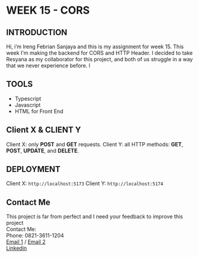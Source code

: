 # WEEK 15 - CORS


## INTRODUCTION
Hi, i’m Ireng Febrian Sanjaya and this is my assignment for week 15. This week I'm making the backend for CORS and HTTP Header. I decided to take Resyana as my collaborator for this project, and both of us struggle in a way that we never experience before. I

## TOOLS

- Typescript
- Javascript
- HTML for Front End
  

## Client X & CLIENT Y

Client X: only **POST** and **GET** requests.
Client Y: all HTTP methods: **GET**, **POST**, **UPDATE**, and **DELETE**.

## DEPLOYMENT

Client X: `http://localhost:5173`
Client Y: `http://localhost:5174`

## Contact Me
This project is far from perfect and I need your feedback to improve this project <br>
Contact Me: <br>
Phone: 0821-3611-1204 <br>
[Email 1](febriansajaya22@gmail.com) / [Email 2](febriansanjaya22@gmail.com) <br>
[Linkedin](http://linkedin.com/in/ireng-febrian-sanjaya-6a79211a7)